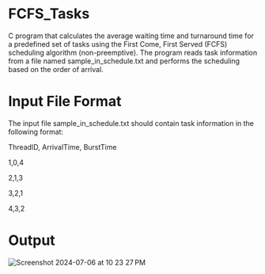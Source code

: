 # FCFS_Tasks
C program that calculates the average waiting time and turnaround time for a predefined set of tasks using the First Come, First Served (FCFS) scheduling algorithm (non-preemptive). The program reads task information from a file named sample_in_schedule.txt and performs the scheduling based on the order of arrival.

# Input File Format
The input file sample_in_schedule.txt should contain task information in the following format:

ThreadID, ArrivalTime, BurstTime

1,0,4

2,1,3

3,2,1

4,3,2

# Output
![Screenshot 2024-07-06 at 10 23 27 PM](https://github.com/azmatalvi42/FCFS_Tasks/assets/79230884/f2289fe4-d1ed-4ff6-8371-422c22ef032d)

